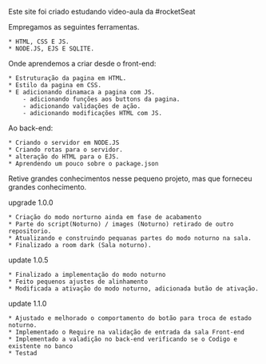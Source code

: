Este site foi criado estudando video-aula da #rocketSeat

Empregamos as seguintes ferramentas.

    * HTML, CSS E JS.
    * NODE.JS, EJS E SQLITE.

Onde aprendemos a criar desde o front-end:

    * Estruturação da pagina em HTML.
    * Estilo da pagina em CSS.
    * E adicionando dinamaca a pagina com JS.
        - adicionando funções aos buttons da pagina.
        - adicionando validações de ação.
        - adicionando modificações HTML com JS.

Ao back-end:

    * Criando o servidor em NODE.JS
    * Criando rotas para o servidor.
    * alteração do HTML para o EJS.
    * Aprendendo um pouco sobre o package.json

Retive grandes conhecimentos nesse pequeno projeto, mas que forneceu grandes conhecimento.

upgrade 1.0.0

    * Criação do modo norturno ainda em fase de acabamento
    * Parte do script(Noturno) / images (Noturno) retirado de outro repositorio.
    * Atualizando e construindo pequanas partes do modo noturno na sala.
    * Finalizado a room dark (Sala noturno).

update 1.0.5

    * Finalizado a implementação do modo noturno
    * Feito pequenos ajustes de alinhamento
    * Modificada a ativação do modo noturno, adicionada butão de ativação.

update 1.1.0

    * Ajustado e melhorado o comportamento do botão para troca de estado noturno.
    * Implementado o Require na validação de entrada da sala Front-end
    * Implementado a valadição no back-end verificando se o Codigo e existente no banco
    * Testad
